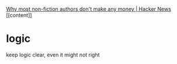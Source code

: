 [Why most non-fiction authors don't make any money | Hacker News](https://news.ycombinator.com/item?id=26831847)
[[content]]
# logic
keep logic clear, even it might not right
